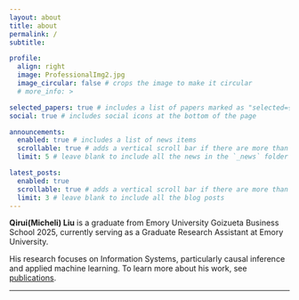 ```yaml
---
layout: about
title: about
permalink: /
subtitle:

profile:
  align: right
  image: ProfessionalImg2.jpg
  image_circular: false # crops the image to make it circular
  # more_info: >

selected_papers: true # includes a list of papers marked as "selected={true}"
social: true # includes social icons at the bottom of the page

announcements:
  enabled: true # includes a list of news items
  scrollable: true # adds a vertical scroll bar if there are more than 3 news items
  limit: 5 # leave blank to include all the news in the `_news` folder

latest_posts:
  enabled: true
  scrollable: true # adds a vertical scroll bar if there are more than 3 new posts items
  limit: 3 # leave blank to include all the blog posts
---
```


<!-- Write your biography here. Tell the world about yourself. Link to your favorite [subreddit](http://reddit.com). You can put a picture in, too. The code is already in, just name your picture `prof_pic.jpg` and put it in the `img/` folder.

Put your address / P.O. box / other info right below your picture. You can also disable any of these elements by editing `profile` property of the YAML header of your `_pages/about.md`. Edit `_bibliography/papers.bib` and Jekyll will render your [publications page](/al-folio/publications/) automatically.

Link to your social media connections, too. This theme is set up to use [Font Awesome icons](https://fontawesome.com/) and [Academicons](https://jpswalsh.github.io/academicons/), like the ones below. Add your Facebook, Twitter, LinkedIn, Google Scholar, or just disable all of them. -->

**Qirui(Micheli) Liu** is a graduate from Emory University Goizueta Business School 2025, currently serving as a Graduate Research Assistant at Emory University.

His research focuses on Information Systems, particularly causal inference and applied machine learning. To learn more about his work, see [publications](/publications/).

---

<!-- <div style="font-size: 0.95em; line-height: 2.5;">
  <i class="fa-brands fa-github fa-fw" style="margin-right: 0.5em;"></i><a href="https://github.com/fla-org/flash-linear-attention">Flash Linear Attention</a> <span style="font-size: 0.85em; color: #999;">efficient attention implementations in Triton</span><br>
  <i class="fa-brands fa-discord fa-fw" style="margin-right: 0.5em;"></i><a href="https://discord.gg/vDaJTmKNcS">FLA Discord</a> <span style="font-size: 0.85em; color: #999;">community for Flash Linear Attention</span><br>
  <i class="fa-solid fa-users fa-fw" style="margin-right: 0.5em;"></i><a href="https://asap-seminar.github.io/">ASAP Seminar</a> <a href="https://www.youtube.com/@ASAPSeminarSeries" style="margin-left: 0.3em;"><i class="fa-brands fa-youtube"></i></a> <span style="font-size: 0.85em; color: #999;">Advances in Sequence Modeling from Algorithmic Perspectives</span>
</div> -->
